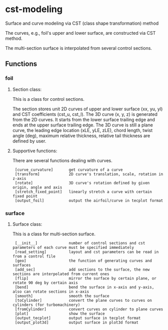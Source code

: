 # cst-modeling

Surface and curve modeling via CST (class shape transformation) method

The curves, e.g., foil's upper and lower surface, are constructed via CST method.

The multi-section surface is interpolated from several control sections.

## Functions

### foil

1. Section class:

    This is a class for control sections.

    The section stores unit 2D curves of upper and lower surface (xx, yu, yl) and CST coefficients (cst_u, cst_l). The 3D curve (x, y, z) is generated from the 2D curves. It starts from the lower surface trailing edge and ends at the upper surface trailing edge. The 3D curve is still a plane curve, the leading edge location (xLE, yLE, zLE), chord length, twist angle (deg), maximum relative thickness, relative tail thickness are defined by user.

2. Supportive functions:

    There are several functions dealing with curves.

        [curve_curvature]       get curvature of a curve
        [transform]             2D curve's translation, scale, rotation in z-axis
        [rotate]                3D curve's rotation defined by given origin, angle and axis
        [stretch_fixed_point]   linearly stretch a curve with certain fixed point 
        [output_foil]           output the airfoil/curve in tecplot format

### surface

1. Surface class:

    This is a class for multi-section surface.

        [__init__]              number of control sections and cst parameters of each curve must be specified immediately
        [read_setting]          layout and cst parameters can be read in from a control file
        [geo]                   the function of generating curves and surfaces
        [add_sec]               add sections to the surface, the new sections are interpolated from current ones
        [flip]                  mirror the surface by certain plane, or rotate 90 deg by certain axis
        [bend]                  bend the surface in x-axis and y-axis, also can rotate sections in x-axis
        [smooth]                smooth the surface
        [toCylinder]            convert the plane curves to curves on cylinders (for turbomachinery)
        [fromCylinder]          convert curves on cylinder to plane curves
        [plot]                  show the surface
        [output_tecplot]        output surface in tecplot format
        [output_plot3d]         output surface in plot3d format
